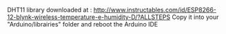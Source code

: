 DHT11 library downloaded at :
http://www.instructables.com/id/ESP8266-12-blynk-wireless-temperature-e-humidity-D/?ALLSTEPS
Copy it into your "Arduino/librairies" folder and reboot the Arduino IDE
